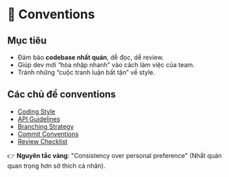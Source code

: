 # 📏 Conventions

## Mục tiêu
- Đảm bảo **codebase nhất quán**, dễ đọc, dễ review.  
- Giúp dev mới “hòa nhập nhanh” vào cách làm việc của team.  
- Tránh những “cuộc tranh luận bất tận” về style.

## Các chủ đề conventions
- [Coding Style](./coding-style.md)
- [API Guidelines](./api-guidelines.md)
- [Branching Strategy](./branching-strategy.md)
- [Commit Conventions](./commit-conventions.md)
- [Review Checklist](./review-checklist.md)

👉 **Nguyên tắc vàng**: "Consistency over personal preference" (Nhất quán quan trọng hơn sở thích cá nhân).
